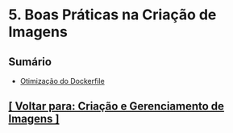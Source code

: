 # 5. Boas Práticas na Criação de Imagens

## Sumário

- <a id="otimizacao-dockerfile">[Otimização do Dockerfile](./1-otimizacao-dockerfile/otimizacao-dockerfile.md)</a>

## [[ Voltar para: Criação e Gerenciamento de Imagens ]](../criacao-gerenciamento-imagens.md#boas-praticas-criacao-imagens)